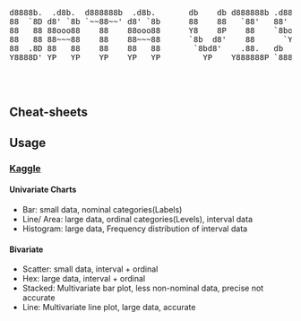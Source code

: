 <pre>

d8888b.  .d8b.  d888888b  .d8b.       db    db d888888b .d8888. db    db  .d8b.  db      d888888b d88888D  .d8b.  d888888b d888888b  .d88b.  d8b   db 
88  `8D d8' `8b `~~88~~' d8' `8b      88    88   `88'   88'  YP 88    88 d8' `8b 88        `88'   YP  d8' d8' `8b `~~88~~'   `88'   .8P  Y8. 888o  88 
88   88 88ooo88    88    88ooo88      Y8    8P    88    `8bo.   88    88 88ooo88 88         88       d8'  88ooo88    88       88    88    88 88V8o 88 
88   88 88~~~88    88    88~~~88      `8b  d8'    88      `Y8b. 88    88 88~~~88 88         88      d8'   88~~~88    88       88    88    88 88 V8o88 
88  .8D 88   88    88    88   88       `8bd8'    .88.   db   8D 88b  d88 88   88 88booo.   .88.    d8' db 88   88    88      .88.   `8b  d8' 88  V888 
Y8888D' YP   YP    YP    YP   YP         YP    Y888888P `8888Y' ~Y8888P' YP   YP Y88888P Y888888P d88888P YP   YP    YP    Y888888P  `Y88P'  VP   V8P 
                                                                                                                                                      
                                                                                                                                                      

</pre>

## Cheat-sheets

## Usage 

### [Kaggle](https://www.kaggle.com/learn/data-visualization)

#### Univariate Charts
- Bar: small data, nominal categories(Labels)
- Line/ Area: large data, ordinal categories(Levels), interval data
- Histogram: large data, Frequency distribution of interval data

#### Bivariate
- Scatter: small data, interval + ordinal
- Hex: large data, interval + ordinal
- Stacked: Multivariate bar plot, less non-nominal data, precise not accurate
- Line: Multivariate line plot, large data, accurate